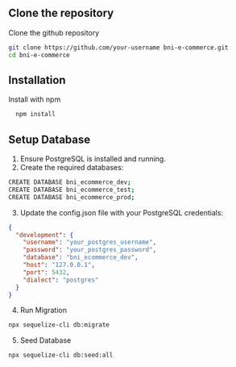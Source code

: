 
## Clone the repository

Clone the github repository

```bash
git clone https://github.com/your-username bni-e-commerce.git
cd bni-e-commerce
```
## Installation

Install with npm

```bash
  npm install
```    
## Setup Database
1. Ensure PostgreSQL is installed and running.
2. Create the required databases:

```bash
CREATE DATABASE bni_ecommerce_dev;
CREATE DATABASE bni_ecommerce_test;
CREATE DATABASE bni_ecommerce_prod;
```
3. Update the config.json file with your PostgreSQL credentials:
```json
{
  "development": {
    "username": "your_postgres_username",
    "password": "your_postgres_password",
    "database": "bni_ecommerce_dev",
    "host": "127.0.0.1",
    "port": 5432,
    "dialect": "postgres"
  }
}
```
4. Run Migration
```bash
npx sequelize-cli db:migrate
```
5. Seed Database
```bash
npx sequelize-cli db:seed:all
```
